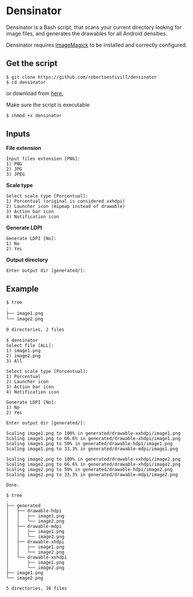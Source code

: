 # Densinator

Densinator is a Bash script, that scans your current directory looking for image files, and generates the drawables for all Android densities.


Densinator requires [ImageMagick](http://www.imagemagick.org/script/binary-releases.php) to be installed and correctly configured. 

## Get the script

```
$ git clone https://github.com/robertoestivill/densinator
$ cd densinator
```

or download from [here.](https://raw.githubusercontent.com/robertoestivill/densinator/master/densinator)


Make sure the script is executable

```bash
$ chmod +x densinator
```

## Inputs


**File extension**

```
Input files extension [PNG]:
1) PNG
2) JPG
3) JPEG
```


**Scale type**

```
Select scale type [Porcentual]:
1) Porcentual (original is considered xxhdpi)
2) Launcher icon (mipmap instead of drawable)
3) Action bar icon
4) Notification icon
```


**Generate LDPI**

```
Generate LDPI [No]:
1) No
2) Yes
```


**Output directory**

```
Enter output dir [generated/]:
```

## Example

```bash
$ tree
.
├── image1.png
└── image2.png

0 directories, 2 files
```

```
$ densinator
Select file [ALL]:
1) image1.png
2) image2.png
3) All

Select scale type [Porcentual]:
1) Porcentual
2) Launcher icon
3) Action bar icon
4) Notification icon

Generate LDPI [No]:
1) No
2) Yes

Enter output dir [generated/]:

Scaling image1.png to 100% in generated/drawable-xxhdpi/image1.png
Scaling image1.png to 66.6% in generated/drawable-xhdpi/image1.png
Scaling image1.png to 50% in generated/drawable-hdpi/image1.png
Scaling image1.png to 33.3% in generated/drawable-mdpi/image1.png

Scaling image2.png to 100% in generated/drawable-xxhdpi/image2.png
Scaling image2.png to 66.6% in generated/drawable-xhdpi/image2.png
Scaling image2.png to 50% in generated/drawable-hdpi/image2.png
Scaling image2.png to 33.3% in generated/drawable-mdpi/image2.png

Done.
```
```
$ tree
.
├── generated
│   ├── drawable-hdpi
│   │   ├── image1.png
│   │   └── image2.png
│   ├── drawable-mdpi
│   │   ├── image1.png
│   │   └── image2.png
│   ├── drawable-xhdpi
│   │   ├── image1.png
│   │   └── image2.png
│   └── drawable-xxhdpi
│       ├── image1.png
│       └── image2.png
├── image1.png
└── image2.png

5 directories, 10 files
```
